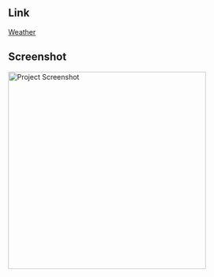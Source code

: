 ## Link
[Weather](https://weather00001.netlify.app/)

## Screenshot
<img src="https://github.com/user-attachments/assets/4466d536-e8f3-488f-a356-5671e04bfaaa" alt="Project Screenshot" width="400">

